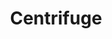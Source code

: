 ---
blog: https://medium.com/centrifuge
codehost: https://github.com/centrifuge
logohandle: centrifugeio
sort: centrifuge
title: Centrifuge
twitter: https://x.com/centrifuge
website: https://centrifuge.io/
---